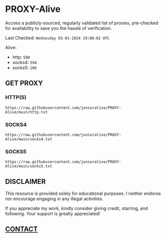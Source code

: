 # PROXY-Alive

Access a publicly-sourced, regularly validated list of proxies, pre-checked for availability to save you the hassle of verification.

Last Checked: `Wednesday 03-01-2024 19:00:02 UTC`

Alive:
- http: `580`
- socks4: `594`
- socks5: `190`

## GET PROXY

### HTTP(S)

```https://raw.githubusercontent.com/junioralive/PROXY-Alive/main/http.txt```

### SOCKS4

```https://raw.githubusercontent.com/junioralive/PROXY-Alive/main/socks4.txt```

### SOCKS5

```https://raw.githubusercontent.com/junioralive/PROXY-Alive/main/socks5.txt```

## DISCLAIMER

This resource is provided solely for educational purposes. I neither endorse nor encourage engaging in any illegal activities.

If you appreciate my work, kindly consider giving credit, starring, and following. Your support is greatly appreciated! 

## [CONTACT](https://t.me/TheJuniorAlive)
